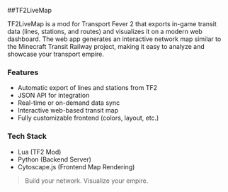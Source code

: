 ##TF2LiveMap

TF2LiveMap is a mod for Transport Fever 2 that exports in-game transit data (lines, stations, and routes) and visualizes it on a modern web dashboard. The web app generates an interactive network map similar to the Minecraft Transit Railway project, making it easy to analyze and showcase your transport empire.

### Features
- Automatic export of lines and stations from TF2
- JSON API for integration
- Real-time or on-demand data sync
- Interactive web-based transit map
- Fully customizable frontend (colors, layout, etc.)

### Tech Stack
- Lua (TF2 Mod)
- Python (Backend Server)
- Cytoscape.js (Frontend Map Rendering)

> Build your network. Visualize your empire.
